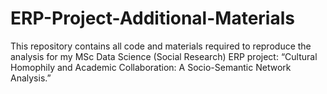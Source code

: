 # ERP-Project-Additional-Materials
This repository contains all code and materials required to reproduce the analysis for my MSc Data Science (Social Research) ERP project: “Cultural Homophily and Academic Collaboration: A Socio-Semantic Network Analysis.”
